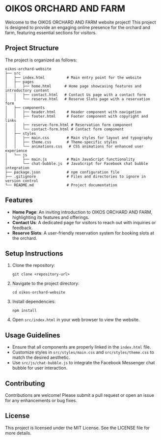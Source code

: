 # OIKOS ORCHARD AND FARM

Welcome to the OIKOS ORCHARD AND FARM website project! This project is designed to provide an engaging online presence for the orchard and farm, featuring essential sections for visitors.

## Project Structure

The project is organized as follows:

```
oikos-orchard-website
├── src
│   ├── index.html          # Main entry point for the website
│   ├── pages
│   │   ├── home.html      # Home page showcasing features and introductory content
│   │   ├── contact.html   # Contact Us page with a contact form
│   │   └── reserve.html   # Reserve Slots page with a reservation form
│   ├── components
│   │   ├── header.html     # Header component with navigation
│   │   ├── footer.html     # Footer component with copyright and links
│   │   ├── reserve-form.html # Reservation form component
│   │   └── contact-form.html # Contact form component
│   ├── styles
│   │   ├── main.css        # Main styles for layout and typography
│   │   ├── theme.css       # Theme-specific styles
│   │   └── animations.css   # CSS animations for enhanced user experience
│   └── js
│       ├── main.js         # Main JavaScript functionality
│       └── chat-bubble.js  # JavaScript for Facebook chat bubble integration
├── package.json            # npm configuration file
├── .gitignore              # Files and directories to ignore in version control
└── README.md               # Project documentation
```

## Features

- **Home Page**: An inviting introduction to OIKOS ORCHARD AND FARM, highlighting its features and offerings.
- **Contact Us**: A dedicated page for visitors to reach out with inquiries or feedback.
- **Reserve Slots**: A user-friendly reservation system for booking slots at the orchard.

## Setup Instructions

1. Clone the repository:
   ```
   git clone <repository-url>
   ```
2. Navigate to the project directory:
   ```
   cd oikos-orchard-website
   ```
3. Install dependencies:
   ```
   npm install
   ```
4. Open `src/index.html` in your web browser to view the website.

## Usage Guidelines

- Ensure that all components are properly linked in the `index.html` file.
- Customize styles in `src/styles/main.css` and `src/styles/theme.css` to match the desired aesthetic.
- Use `src/js/chat-bubble.js` to integrate the Facebook Messenger chat bubble for user interaction.

## Contributing

Contributions are welcome! Please submit a pull request or open an issue for any enhancements or bug fixes.

## License

This project is licensed under the MIT License. See the LICENSE file for more details.